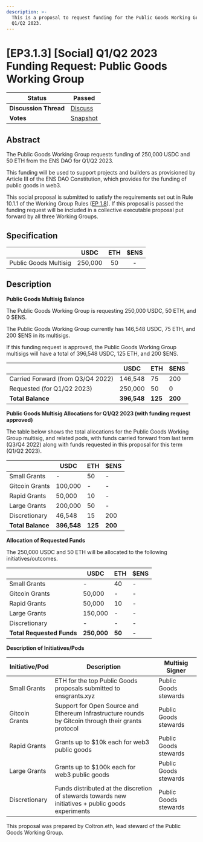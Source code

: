 ```yaml
---
description: >-
  This is a proposal to request funding for the Public Goods Working Group for
  Q1/Q2 2023.
---
```


# \[EP3.1.3] \[Social] Q1/Q2 2023 Funding Request: Public Goods Working Group

| **Status**            | Passed                                                                                                                           |
| --------------------- | -------------------------------------------------------------------------------------------------------------------------------- |
| **Discussion Thread** | [Discuss](https://discuss.ens.domains/t/ep3-1-3-social-q1-q2-2023-funding-request-public-goods-working-group/15941?u=alisha.eth) |
| **Votes**             | [Snapshot](https://snapshot.org/#/ens.eth/proposal/0x41b3509b88e15677aa15680f48278517f794822fb9a79b9c621def53f1866be7)           |

## Abstract

The Public Goods Working Group requests funding of 250,000 USDC and 50 ETH from the ENS DAO for Q1/Q2 2023.

This funding will be used to support projects and builders as provisioned by Article III of the ENS DAO Constitution, which provides for the funding of public goods in web3.

This social proposal is submitted to satisfy the requirements set out in Rule 10.1.1 of the Working Group Rules ([EP 1.8](https://docs.ens.domains/v/governance/governance-proposals/term-1/ep12-working-group-rules)). If this proposal is passed the funding request will be included in a collective executable proposal put forward by all three Working Groups.

## Specification

|                       |   USDC  | ETH | $ENS |
| --------------------- | :-----: | :-: | :--: |
| Public Goods Multisig | 250,000 |  50 |   -  |

## Description

**Public Goods Multisig Balance**

The Public Goods Working Group is requesting 250,000 USDC, 50 ETH, and 0 $ENS.

The Public Goods Working Group currently has 146,548 USDC, 75 ETH, and 200 $ENS in its multisigs.

If this funding request is approved, the Public Goods Working Group multisigs will have a total of 396,548 USDC, 125 ETH, and 200 $ENS.

|                                   | USDC        | ETH     | $ENS    |
| --------------------------------- | ----------- | ------- | ------- |
| Carried Forward (from Q3/Q4 2022) | 146,548     | 75      | 200     |
| Requested (for Q1/Q2 2023)        | 250,000     | 50      | 0       |
| **Total Balance**                 | **396,548** | **125** | **200** |

**Public Goods Multisig Allocations for Q1/Q2 2023 (with funding request approved)**

The table below shows the total allocations for the Public Goods Working Group multisig, and related pods, with funds carried forward from last term (Q3/Q4 2022) along with funds requested in this proposal for this term (Q1/Q2 2023).

|                   | USDC        | ETH     | $ENS    |
| ----------------- | ----------- | ------- | ------- |
| Small Grants      | -           | 50      | -       |
| Gitcoin Grants    | 100,000     | -       | -       |
| Rapid Grants      | 50,000      | 10      | -       |
| Large Grants      | 200,000     | 50      | -       |
| Discretionary     | 46,548      | 15      | 200     |
| **Total Balance** | **396,548** | **125** | **200** |

**Allocation of Requested Funds**

The 250,000 USDC and 50 ETH will be allocated to the following initiatives/outcomes.

|                           | USDC        | ETH    | $ENS  |
| ------------------------- | ----------- | ------ | ----- |
| Small Grants              | -           | 40     | -     |
| Gitcoin Grants            | 50,000      | -      | -     |
| Rapid Grants              | 50,000      | 10     | -     |
| Large Grants              | 150,000     | -      | -     |
| Discretionary             | -           | -      | -     |
| **Total Requested Funds** | **250,000** | **50** | **-** |

**Description of Initiatives/Pods**

| Initiative/Pod | Description                                                                                         | Multisig Signer       |
| -------------- | --------------------------------------------------------------------------------------------------- | --------------------- |
| Small Grants   | ETH for the top Public Goods proposals submitted to ensgrants.xyz                                   | Public Goods stewards |
| Gitcoin Grants | Support for Open Source and Ethereum Infrastructure rounds by Gitcoin through their grants protocol | Public Goods stewards |
| Rapid Grants   | Grants up to $10k each for web3 public goods                                                        | Public Goods stewards |
| Large Grants   | Grants up to $100k each for web3 public goods                                                       | Public Goods stewards |
| Discretionary  | Funds distributed at the discretion of stewards towards new initiatives + public goods experiments  | Public Goods stewards |

This proposal was prepared by Coltron.eth, lead steward of the Public Goods Working Group.
